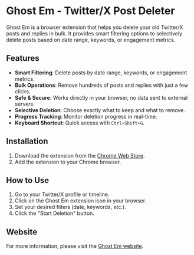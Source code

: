 # Ghost Em - Twitter/X Post Deleter

Ghost Em is a browser extension that helps you delete your old Twitter/X posts and replies in bulk. It provides smart filtering options to selectively delete posts based on date range, keywords, or engagement metrics.

## Features

- **Smart Filtering**: Delete posts by date range, keywords, or engagement metrics.
- **Bulk Operations**: Remove hundreds of posts and replies with just a few clicks.
- **Safe & Secure**: Works directly in your browser, no data sent to external servers.
- **Selective Deletion**: Choose exactly what to keep and what to remove.
- **Progress Tracking**: Monitor deletion progress in real-time.
- **Keyboard Shortcut**: Quick access with `Ctrl+Shift+G`.

## Installation

1.  Download the extension from the [Chrome Web Store](https://chromewebstore.google.com/detail/ledfjbcpkjdjhhdbbjlbbmnkioklpbbm?utm_source=item-share-cb).
2.  Add the extension to your Chrome browser.

## How to Use

1.  Go to your Twitter/X profile or timeline.
2.  Click on the Ghost Em extension icon in your browser.
3.  Set your desired filters (date, keywords, etc.).
4.  Click the "Start Deletion" button.

## Website

For more information, please visit the [Ghost Em website](https://lyraxial.github.io/Ghost-Em).
